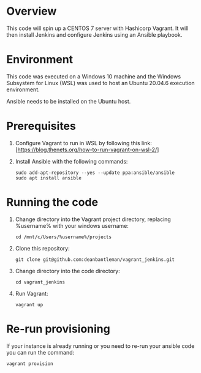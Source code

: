 # Overview

This code will spin up a CENTOS 7 server with Hashicorp Vagrant. It will then install Jenkins and configure Jenkins using an Ansible playbook.

# Environment

This code was executed on a Windows 10 machine and the Windows Subsystem for Linux (WSL) was used to host an Ubuntu 20.04.6 execution environment.

Ansible needs to be installed on the Ubuntu host.

# Prerequisites

1) Configure Vagrant to run in WSL by following this link: [https://blog.thenets.org/how-to-run-vagrant-on-wsl-2/]

2) Install Ansible with the following commands:

   ```
   sudo add-apt-repository --yes --update ppa:ansible/ansible
   sudo apt install ansible
   ```
# Running the code

1) Change directory into the Vagrant project directory, replacing %username% with your windows username:

   ```
   cd /mnt/c/Users/%username%/projects
   ```
2) Clone this repository:

   ```
   git clone git@github.com:deanbantleman/vagrant_jenkins.git
   ```

3) Change directory into the code directory:

   ```
   cd vagrant_jenkins
   ```

4) Run Vagrant:

   ```
   vagrant up
   ```

# Re-run provisioning

If your instance is already running or you need to re-run your ansible code you can run the command:

```
vagrant provision
```

   



